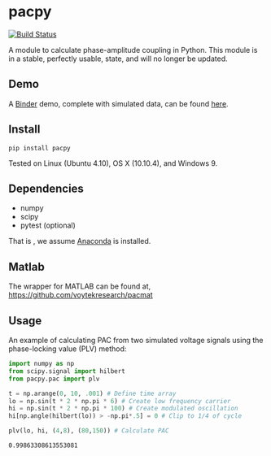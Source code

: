 # pacpy
[![Build Status](https://travis-ci.org/voytekresearch/pacpy.svg)](https://travis-ci.org/voytekresearch/pacpy)

A module to calculate phase-amplitude coupling in Python. This module is in a stable, perfectly usable, state, and will no longer be updated.

## Demo

A [Binder](http://mybinder.org) demo, complete with simulated data, can be found [here](https://github.com/srcole/pacpybinder).

## Install

	pip install pacpy

Tested on Linux (Ubuntu 4.10), OS X (10.10.4), and Windows 9.

## Dependencies

- numpy
- scipy
- pytest (optional)

That is , we assume [Anaconda](https://store.continuum.io/cshop/anaconda/) is installed. 

## Matlab

The wrapper for MATLAB can be found at, https://github.com/voytekresearch/pacmat

## Usage

An example of calculating PAC from two simulated voltage signals using the phase-locking value (PLV) method:

```python
import numpy as np
from scipy.signal import hilbert
from pacpy.pac import plv

t = np.arange(0, 10, .001) # Define time array
lo = np.sin(t * 2 * np.pi * 6) # Create low frequency carrier
hi = np.sin(t * 2 * np.pi * 100) # Create modulated oscillation
hi[np.angle(hilbert(lo)) > -np.pi*.5] = 0 # Clip to 1/4 of cycle

plv(lo, hi, (4,8), (80,150)) # Calculate PAC
```
```
0.99863308613553081
```
